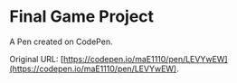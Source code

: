 # Final Game Project

A Pen created on CodePen.

Original URL: [https://codepen.io/maE1110/pen/LEVYwEW](https://codepen.io/maE1110/pen/LEVYwEW).

